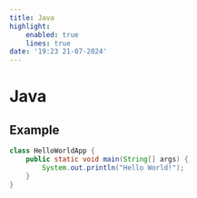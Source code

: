 ```yaml
---
title: Java
highlight:
    enabled: true
    lines: true
date: '19:23 21-07-2024'
---
```


# Java

## Example

```Java
class HelloWorldApp {
    public static void main(String[] args) {
        System.out.println("Hello World!");
    }
}
```

